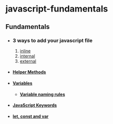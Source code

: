 # javascript-fundamentals

## Fundamentals

- ### 3 ways to add your javascript file

  1. [inline](https://github.com/monciego/javascript-fundamentals/blob/main/fundamentals/00-inline/index.html)
  2. [internal](https://github.com/monciego/javascript-fundamentals/blob/main/fundamentals/01-internal/index.html)
  3. [external](https://github.com/monciego/javascript-fundamentals/blob/main/fundamentals/02-external/index.html)

- #### [Helper Methods](https://github.com/monciego/javascript-fundamentals/tree/main/fundamentals/03-helper-methods)
- #### [Variables](https://github.com/monciego/javascript-fundamentals/tree/main/fundamentals/04-variables)
  - #### [Variable naming rules](https://github.com/monciego/javascript-fundamentals/tree/main/fundamentals/05-variable-naming-rules)
- #### [JavaScript Keywords](https://github.com/monciego/javascript-fundamentals/tree/main/fundamentals/06-javascript-keywords)
- #### [let, const and var](https://github.com/monciego/javascript-fundamentals/tree/main/fundamentals/07-let-const-var)
